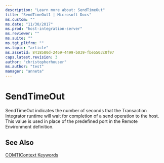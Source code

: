 ```yaml
---
description: "Learn more about: SendTimeOut"
title: "SendTimeOut1 | Microsoft Docs"
ms.custom: ""
ms.date: "11/30/2017"
ms.prod: "host-integration-server"
ms.reviewer: ""
ms.suite: ""
ms.tgt_pltfrm: ""
ms.topic: "article"
ms.assetid: 8418580d-2469-4499-b039-fbe5503c0f97
caps.latest.revision: 3
author: "christopherhouser"
ms.author: "test"
manager: "anneta"
---
```

# SendTimeOut
SendTimeOut indicates the number of seconds that the Transaction Integrator runtime will wait for completion of a send operation to the host. This value is used in place of the predefined port in the Remote Environment definition.  
  
## See Also  
 [COMTIContext Keywords](../core/comticontext-keywords1.md)
